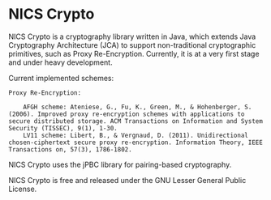 # NICS Crypto

NICS Crypto is a cryptography library written in Java, which extends Java Cryptography Architecture (JCA) to support non-traditional cryptographic primitives, such as Proxy Re-Encryption. Currently, it is at a very first stage and under heavy development.

Current implemented schemes:

    Proxy Re-Encryption:

        AFGH scheme: Ateniese, G., Fu, K., Green, M., & Hohenberger, S. (2006). Improved proxy re-encryption schemes with applications to secure distributed storage. ACM Transactions on Information and System Security (TISSEC), 9(1), 1-30.
        LV11 scheme: Libert, B., & Vergnaud, D. (2011). Unidirectional chosen-ciphertext secure proxy re-encryption. Information Theory, IEEE Transactions on, 57(3), 1786-1802.

NICS Crypto uses the jPBC library for pairing-based cryptography.

NICS Crypto is free and released under the GNU Lesser General Public License.
